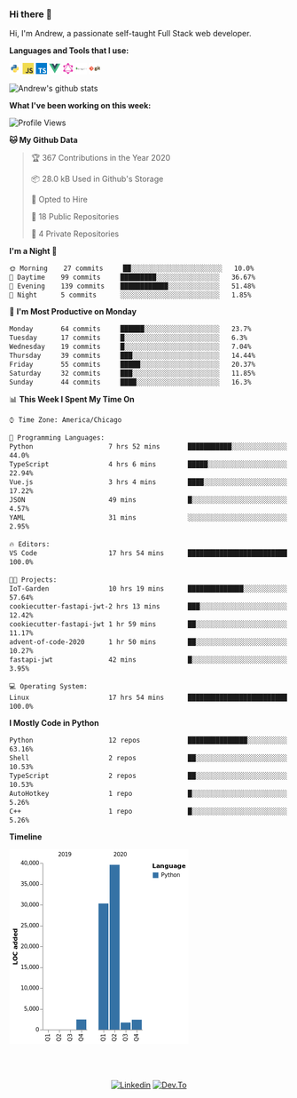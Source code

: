 ### Hi there 👋

Hi, I'm Andrew, a passionate self-taught Full Stack web developer.

**Languages and Tools that I use:**  

<code><img height="20" src="https://raw.githubusercontent.com/github/explore/80688e429a7d4ef2fca1e82350fe8e3517d3494d/topics/python/python.png"></code>
<code><img height="20" src="https://raw.githubusercontent.com/github/explore/80688e429a7d4ef2fca1e82350fe8e3517d3494d/topics/javascript/javascript.png"></code>
<code><img height="20" src="https://raw.githubusercontent.com/github/explore/80688e429a7d4ef2fca1e82350fe8e3517d3494d/topics/typescript/typescript.png"></code>
<code><img height="20" src="https://raw.githubusercontent.com/github/explore/80688e429a7d4ef2fca1e82350fe8e3517d3494d/topics/vue/vue.png"></code>
<code><img height="20" src="https://raw.githubusercontent.com/github/explore/5c058a388828bb5fde0bcafd4bc867b5bb3f26f3/topics/graphql/graphql.png"></code>
<code><img height="20" src="https://raw.githubusercontent.com/github/explore/80688e429a7d4ef2fca1e82350fe8e3517d3494d/topics/mongodb/mongodb.png"></code>
<code><img height="20" src="https://raw.githubusercontent.com/github/explore/80688e429a7d4ef2fca1e82350fe8e3517d3494d/topics/git/git.png"></code>

![Andrew's github stats](https://github-readme-stats.vercel.app/api?username=andrewguest&show_icons=true&theme=vue-dark)

**What I've been working on this week:**
<!--START_SECTION:waka-->
![Profile Views](http://img.shields.io/badge/Profile%20Views-0-blue)

**🐱 My Github Data** 

> 🏆 367 Contributions in the Year 2020
 > 
> 📦 28.0 kB Used in Github's Storage 
 > 
> 💼 Opted to Hire
 > 
> 📜 18 Public Repositories 
 > 
> 🔑 4 Private Repositories  
 > 
**I'm a Night 🦉** 

```text
🌞 Morning    27 commits     ██░░░░░░░░░░░░░░░░░░░░░░░   10.0% 
🌆 Daytime    99 commits     █████████░░░░░░░░░░░░░░░░   36.67% 
🌃 Evening    139 commits    ████████████░░░░░░░░░░░░░   51.48% 
🌙 Night      5 commits      ░░░░░░░░░░░░░░░░░░░░░░░░░   1.85%

```
📅 **I'm Most Productive on Monday** 

```text
Monday       64 commits     ██████░░░░░░░░░░░░░░░░░░░   23.7% 
Tuesday      17 commits     █░░░░░░░░░░░░░░░░░░░░░░░░   6.3% 
Wednesday    19 commits     █░░░░░░░░░░░░░░░░░░░░░░░░   7.04% 
Thursday     39 commits     ███░░░░░░░░░░░░░░░░░░░░░░   14.44% 
Friday       55 commits     █████░░░░░░░░░░░░░░░░░░░░   20.37% 
Saturday     32 commits     ███░░░░░░░░░░░░░░░░░░░░░░   11.85% 
Sunday       44 commits     ████░░░░░░░░░░░░░░░░░░░░░   16.3%

```


📊 **This Week I Spent My Time On** 

```text
⌚︎ Time Zone: America/Chicago

💬 Programming Languages: 
Python                   7 hrs 52 mins       ███████████░░░░░░░░░░░░░░   44.0% 
TypeScript               4 hrs 6 mins        █████░░░░░░░░░░░░░░░░░░░░   22.94% 
Vue.js                   3 hrs 4 mins        ████░░░░░░░░░░░░░░░░░░░░░   17.22% 
JSON                     49 mins             █░░░░░░░░░░░░░░░░░░░░░░░░   4.57% 
YAML                     31 mins             ░░░░░░░░░░░░░░░░░░░░░░░░░   2.95%

🔥 Editors: 
VS Code                  17 hrs 54 mins      █████████████████████████   100.0%

🐱‍💻 Projects: 
IoT-Garden               10 hrs 19 mins      ██████████████░░░░░░░░░░░   57.64% 
cookiecutter-fastapi-jwt-2 hrs 13 mins       ███░░░░░░░░░░░░░░░░░░░░░░   12.42% 
cookiecutter-fastapi-jwt 1 hr 59 mins        ██░░░░░░░░░░░░░░░░░░░░░░░   11.17% 
advent-of-code-2020      1 hr 50 mins        ██░░░░░░░░░░░░░░░░░░░░░░░   10.27% 
fastapi-jwt              42 mins             █░░░░░░░░░░░░░░░░░░░░░░░░   3.95%

💻 Operating System: 
Linux                    17 hrs 54 mins      █████████████████████████   100.0%

```

**I Mostly Code in Python** 

```text
Python                   12 repos            ███████████████░░░░░░░░░░   63.16% 
Shell                    2 repos             ██░░░░░░░░░░░░░░░░░░░░░░░   10.53% 
TypeScript               2 repos             ██░░░░░░░░░░░░░░░░░░░░░░░   10.53% 
AutoHotkey               1 repo              █░░░░░░░░░░░░░░░░░░░░░░░░   5.26% 
C++                      1 repo              █░░░░░░░░░░░░░░░░░░░░░░░░   5.26%

```


**Timeline**

![Chart not found](https://raw.githubusercontent.com/andrewguest/andrewguest/master/charts/bar_graph.png) 


<!--END_SECTION:waka-->

<br><br>
<p align="center">
   <a href="https://www.linkedin.com/in/andrew-guest-a891759a" target="_blank"><img src="https://img.shields.io/badge/LinkedIn-0077B5?style=for-the-badge&logo=linkedin&logoColor=white" alt="Linkedin"></a>
  <a href="https://dev.to/aguest" target="_blank"><img src="https://img.shields.io/badge/Dev.to-0A0A0A?style=for-the-badge&logo=dev%2Eto&logoColor=white" alt="Dev.To"></a>
</p>
